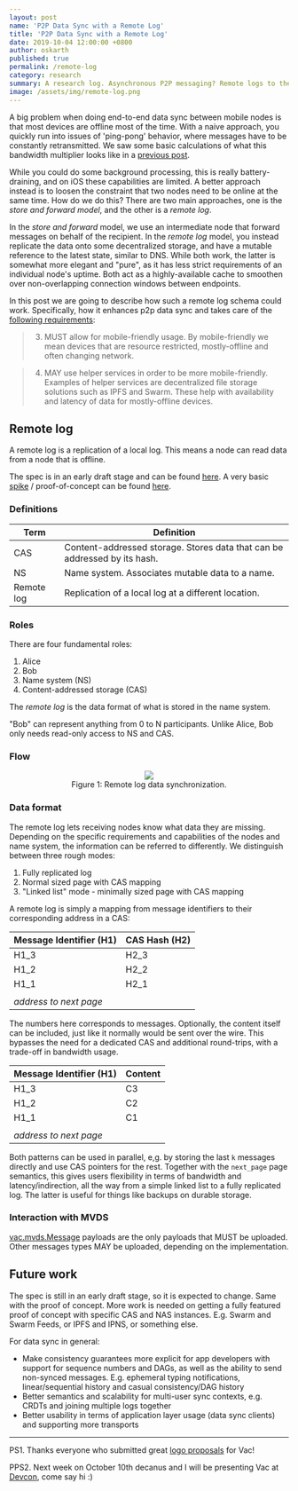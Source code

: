 ```yaml
---
layout: post
name: 'P2P Data Sync with a Remote Log'
title: 'P2P Data Sync with a Remote Log'
date: 2019-10-04 12:00:00 +0800
author: oskarth
published: true
permalink: /remote-log
category: research
summary: A research log. Asynchronous P2P messaging? Remote logs to the rescue!
image: /assets/img/remote-log.png
---
```


A big problem when doing end-to-end data sync between mobile nodes is that most devices are offline most of the time. With a naive approach, you quickly run into issues of 'ping-pong' behavior, where messages have to be constantly retransmitted. We saw some basic calculations of what this bandwidth multiplier looks like in a [previous post](https://vac.dev/p2p-data-sync-for-mobile).

While you could do some background processing, this is really battery-draining, and on iOS these capabilities are limited. A better approach instead is to loosen the constraint that two nodes need to be online at the same time. How do we do this? There are two main approaches, one is the _store and forward model_, and the other is a _remote log_.

In the _store and forward_ model, we use an intermediate node that forward messages on behalf of the recipient. In the _remote log_ model, you instead replicate the data onto some decentralized storage, and have a mutable reference to the latest state, similar to DNS. While both work, the latter is somewhat more elegant and "pure", as it has less strict requirements of an individual node's uptime. Both act as a highly-available cache to smoothen over non-overlapping connection windows between endpoints.

In this post we are going to describe how such a remote log schema could work. Specifically, how it enhances p2p data sync and takes care of the [following requirements](https://vac.dev/p2p-data-sync-for-mobile):

> 3. MUST allow for mobile-friendly usage. By mobile-friendly we mean devices
>    that are resource restricted, mostly-offline and often changing network.

> 4. MAY use helper services in order to be more mobile-friendly. Examples of
>    helper services are decentralized file storage solutions such as IPFS and
>    Swarm. These help with availability and latency of data for mostly-offline
>    devices.

## Remote log

A remote log is a replication of a local log. This means a node can read data from a node that is offline.

The spec is in an early draft stage and can be found [here](https://github.com/vacp2p/specs/pull/16). A very basic [spike](<https://en.wikipedia.org/wiki/Spike_(software_development)>) / proof-of-concept can be found [here](https://github.com/vacp2p/research/tree/master/remote_log).

### Definitions

| Term       | Definition                                                                |
| ---------- | ------------------------------------------------------------------------- |
| CAS        | Content-addressed storage. Stores data that can be addressed by its hash. |
| NS         | Name system. Associates mutable data to a name.                           |
| Remote log | Replication of a local log at a different location.                       |

### Roles

There are four fundamental roles:

1. Alice
2. Bob
3. Name system (NS)
4. Content-addressed storage (CAS)

The _remote log_ is the data format of what is stored in the name system.

"Bob" can represent anything from 0 to N participants. Unlike Alice, Bob only needs read-only access to NS and CAS.

### Flow

<!-- diagram -->

<p align="center">
    <img src="{{site.baseurl}}/assets/img/remote-log.png">
    <br />
    Figure 1: Remote log data synchronization.
</p>

### Data format

The remote log lets receiving nodes know what data they are missing. Depending on the specific requirements and capabilities of the nodes and name system, the information can be referred to differently. We distinguish between three rough modes:

1. Fully replicated log
2. Normal sized page with CAS mapping
3. "Linked list" mode - minimally sized page with CAS mapping

A remote log is simply a mapping from message identifiers to their corresponding address in a CAS:

| Message Identifier (H1) | CAS Hash (H2) |
| ----------------------- | ------------- |
| H1_3                    | H2_3          |
| H1_2                    | H2_2          |
| H1_1                    | H2_1          |
|                         |               |
| _address to next page_  |

The numbers here corresponds to messages. Optionally, the content itself can be included, just like it normally would be sent over the wire. This bypasses the need for a dedicated CAS and additional round-trips, with a trade-off in bandwidth usage.

| Message Identifier (H1) | Content |
| ----------------------- | ------- |
| H1_3                    | C3      |
| H1_2                    | C2      |
| H1_1                    | C1      |
|                         |         |
| _address to next page_  |

Both patterns can be used in parallel, e,g. by storing the last `k` messages directly and use CAS pointers for the rest. Together with the `next_page` page semantics, this gives users flexibility in terms of bandwidth and latency/indirection, all the way from a simple linked list to a fully replicated log. The latter is useful for things like backups on durable storage.

### Interaction with MVDS

[vac.mvds.Message](https://specs.vac.dev/specs/mvds.html#payloads) payloads are the only payloads that MUST be uploaded. Other messages types MAY be uploaded, depending on the implementation.

## Future work

The spec is still in an early draft stage, so it is expected to change. Same with the proof of concept. More work is needed on getting a fully featured proof of concept with specific CAS and NAS instances. E.g. Swarm and Swarm Feeds, or IPFS and IPNS, or something else.

For data sync in general:

- Make consistency guarantees more explicit for app developers with support for sequence numbers and DAGs, as well as the ability to send non-synced messages. E.g. ephemeral typing notifications, linear/sequential history and casual consistency/DAG history
- Better semantics and scalability for multi-user sync contexts, e.g. CRDTs and joining multiple logs together
- Better usability in terms of application layer usage (data sync clients) and supporting more transports

---

PS1. Thanks everyone who submitted great [logo proposals](https://explorer.bounties.network/bounty/3389) for Vac!

PPS2. Next week on October 10th decanus and I will be presenting Vac at [Devcon](https://devcon.org/agenda), come say hi :)
